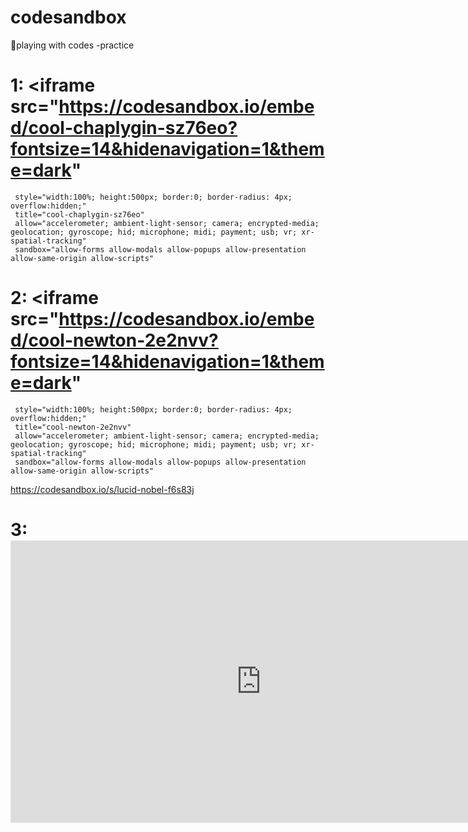 # codesandbox
🎲playing with codes -practice
# 1: <iframe src="https://codesandbox.io/embed/cool-chaplygin-sz76eo?fontsize=14&hidenavigation=1&theme=dark"
     style="width:100%; height:500px; border:0; border-radius: 4px; overflow:hidden;"
     title="cool-chaplygin-sz76eo"
     allow="accelerometer; ambient-light-sensor; camera; encrypted-media; geolocation; gyroscope; hid; microphone; midi; payment; usb; vr; xr-spatial-tracking"
     sandbox="allow-forms allow-modals allow-popups allow-presentation allow-same-origin allow-scripts"
   ></iframe>


# 2: <iframe src="https://codesandbox.io/embed/cool-newton-2e2nvv?fontsize=14&hidenavigation=1&theme=dark"
     style="width:100%; height:500px; border:0; border-radius: 4px; overflow:hidden;"
     title="cool-newton-2e2nvv"
     allow="accelerometer; ambient-light-sensor; camera; encrypted-media; geolocation; gyroscope; hid; microphone; midi; payment; usb; vr; xr-spatial-tracking"
     sandbox="allow-forms allow-modals allow-popups allow-presentation allow-same-origin allow-scripts"
   ></iframe>

https://codesandbox.io/s/lucid-nobel-f6s83j

# 3: <iframe style="border: 1px solid rgba(0, 0, 0, 0.1);border-radius:2px;" width="800" height="450" src="https://codesandbox.io/p/sandbox/affectionate-snowflake-ohrks6?file=%2Fsrc%2FApp.js%3A1%2C1&embed=1" allowfullscreen></iframe>
